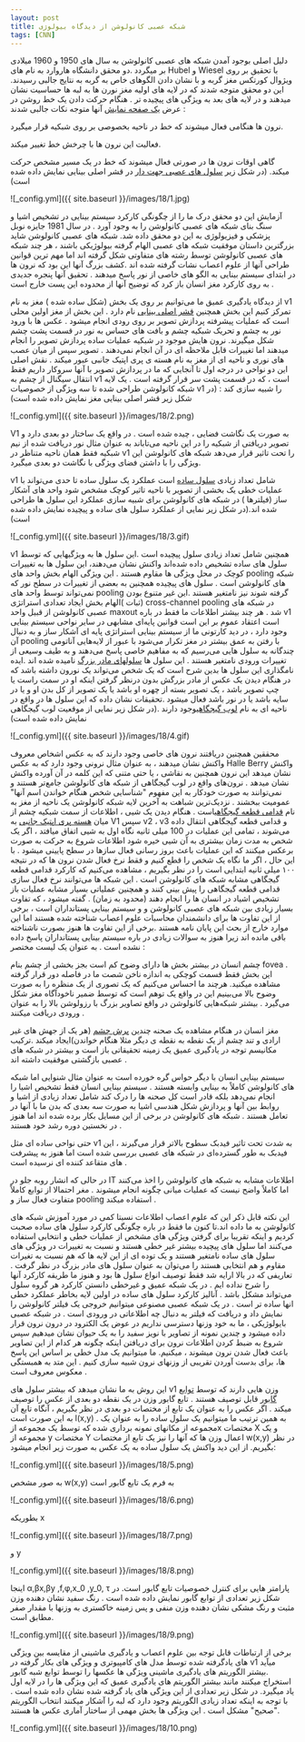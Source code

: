 ```yaml
---
layout: post
title: شبکه عصبی کانولوشن از دیدگاه بیولوژی
tags: [CNN]
---
```

دلیل اصلی بوجود آمدن شبکه های عصبی کانولوشن به سال های 1950 و 1960 میلادی بر میگردد .دو محقق دانشگاه هاروارد به نام های Hubel  و Wiesel با تحقیق بر روی ویژوال کورتکس مغز گربه و با نشان دادن الگوهای خاص به گربه به نتایج جالبی رسیدند. این دو محقق متوجه شدند که در لایه های اولیه مغز نورن ها به لبه ها حساسیت نشان میدهند و در لایه های بعد به ویژگی های پیچیده تر . هنگام حرکت دادن یک خط روشن در عرض [یک صفحه نمایش](https://www.youtube.com/watch?v=8VdFf3egwfg) آنها متوجه نکات جالبی شدند :  

نرون ها هنگامی فعال میشوند که خط در ناحیه بخصوصی بر روی شبکیه قرار میگیرد.
	
فعالیت این نرون ها با چرخش خط تغییر میکند.
	
گاهی اوقات نرون ها در صورتی فعال میشوند که خط در یک مسیر مشخص حرکت میکند. (در شکل زیر [سلول های عصبی جهت دار](https://en.wikipedia.org/wiki/Orientation_column) در قشر اصلی بینایی نمایش داده شده است)
	
![_config.yml]({{ site.baseurl }}/images/18/1.jpg)

آزمایش این دو محقق درک ما را از چگونگی کارکرد سیستم بینایی در تشخیص اشیا و سنگ بنای شبکه های عصبی کانولوشن را به وجود آورد . در سال 1981 جایزه نوبل پزشکی و فیزیولوژی به این دو محقق داده شد.
شبکه های عصبی کانولوشن شاید بزرگترین داستان موفقیت شبکه های عصبی الهام گرفته  بیولوژیکی باشند ، هر چند شبکه های عصبی کانولوشن توسط رشته های متفاوتی شکل گرفته اند اما مهم ترین قوانین طراحی آنها از علوم اعصاب نشات گرفته شده اند .کشف بزرگ آنها این بود که نرون ها در ابتدای سیستم بینایی به الگو های خاصی از نور پاسخ میدهند . تحقیق آنها پنجره جدیدی به روی کارکرد مغز انسان باز کرد که توضیح آنها از محدوده این پست خارج است  . 

از دیدگاه یادگیری عمیق ما می‌توانیم بر روی یک بخش (شکل ساده شده ) مغز به نام v1 تمرکز کنیم این بخش همچنین [قشر اصلی بینایی](https://en.wikipedia.org/wiki/Visual_cortex#Primary_visual_cortex_.28V1.29) نام دارد . این بخش از مغز اولین محلی است که عملیات پیشرفته پردازش تصویر بر روی رودی انجام میشود . عکس ها با ورود  نور به چشم و تحریک  شبکیه چشم و بافت های حساس به نور در قسمت پشت چشم شکل میگیرند.
 نرون هایش موجود در شبکیه عملیات ساده پردازش تصویر را انجام میدهند اما تغییرات قابل ملاحظه ای در آن انجام نمی‌دهند . تصویر سپس از میان عصب های نوری و ناحیه ای از مغز به نام هسته ی پری اپتیک جانبی عبور میکند . نقش اصلی این دو نواحی در درجه اول تا آنجایی که ما در پردازش تصویر با آنها سروکار داریم فقط انتقال سیگنال از چشم به v1 است ، که در قسمت پشت سر قرار گرفته است . یک لایه شبکه کانولوشن طراحی شده تا سه ویژگی از خصوصیات v1 را شبیه سازی کند : (در شکل زیر قشر اصلی بینایی مغز نمایش داده شده است)
 
![_config.yml]({{ site.baseurl }}/images/18/2.png)

V1  به صورت یک نگاشت فضایی ، چیده شده است . در واقع یک ساختار دو بعدی دارد و تصویر دریافتی از شبکیه را در این ناحیه می‌تاباند به عنوان مثال نور دریافت شده از نیم شبکیه فقط همان ناحیه متناظر در v1  را تحت تاثیر قرار می‌دهد شبکه های کانولوشن این ویژگی را با داشتن فضای ویژگی با نگاشت دو بعدی میگیرد.

v1  شامل تعداد زیادی [سلول ساده](https://en.wikipedia.org/wiki/Simple_cell) است عملکرد  یک سلول ساده تا حدی می‌تواند با عملیات خطی یک بخشی از تصویر با ناحیه تاثیر کوچک مشخص شود واحد های آشکار ساز (فیلترها ) در شبکه های کانولوشن برای شبیه سازی عملکرد این سلول ها طراحی شده اند.(در شکل زیر نمایی از عملکرد سلول های ساده و پیچیده نمایش داده شده است)

![_config.yml]({{ site.baseurl }}/images/18/3.gif)


v1  همچنین شامل تعداد زیادی سلول پیچیده است .این سلول ها به ویژگیهایی که توسط سلول های ساده تشخیص داده شده‌اند واکنش نشان می‌دهند، این سلول ها به تغییرات کوچک در محل ویژگی ها مقاوم هستند . این ویژگی الهام بخش واحد های pooling شبکه های کانولوشن  است . سلول های پیچیده همچنین به بعضی از تغییرات در سطح نور  که نمی‌تواند توسط واحد های pooling گرفته شوند نیز نامتغیر هستند .این غیر متنوع بودن (ثبات )الهام بخش ایجاد تعدادی استراتژی cross-channel pooling در شبکه های عصبی کانولوشن از قبیل واحد maxout  شد .
هر چند بیشتر اطلاعات ما فقط در باره v1 است اعتقاد عموم بر این است قوانین  پایه‌ای مشابهی در سایر نواحی سیستم بینایی وجود دارد ، در دید کارتونی ما از سیستم بینایی استراتژی پایه ای آشکار ساز و به دنبال آن pooling با رفتن به عمق بیشتر در مغز تکرار می‌شود با عبور از لایه‌هایی آناتومی چندگانه  به سلول هایی می‌رسیم که به مفاهیم خاصی پاسخ می‌دهند و به طیف  وسیعی از تغییرات ورودی نامتغیر هستند . این سلول ها [سلولهای مادر بزرگ](https://en.wikipedia.org/wiki/Grandmother_cell) نامیده شده اند .ایده نامگذاری این سلول ها بدین شرح است که یک شخص می‌تواند یک نورون داشته باشد که در هنگام دیدن یک عکس از مادر بزرگش بدون درنظر گرفتن اینکه او در سمت راست یا چپ تصویر باشد ، یک تصویر بسته از چهره او باشد یا یک تصویر از کل بدن او و یا در سایه باشد یا در نور باشد فعال میشود .تحقیقات نشان داده که این سلول ها در واقع در ناحیه ای به نام [لوب گیجگاهی](https://en.wikipedia.org/wiki/Temporal_lobe)وجود دارند .(در شکل زیر نمایی از موقعیت لوب گیجگاهی نمایش داده شده است)

![_config.yml]({{ site.baseurl }}/images/18/4.gif)

محققین همچنین دریافتند نرون های خاصی وجود دارند که به عکس اشخاص معروف واکنش نشان میدهند ، به عنوان مثال نرونی وجود دارد که به عکس Halle Berry واکنش نشان میدهد این نرون همچنین به نقاشی ، یا حتی متنی که این کلمه در آن آورده واکنش نشان میدهد .
نرون‌های واقع در لوب  گیجگاهی از شبکه های کانولوشن جامع‌تر هستند و نمی‌توانند به صورت خودکار به این مفهوم "شناسایی شخص هنگام خواندن اسم آنها" عمومیت  ببخشند . نزدیک‌ترین شباهت به آخرین لایه شبکه کانولوشن یک ناحیه از مغز به نام [قدامی قطعه گیجگاهی](http://www.scholarpedia.org/article/Inferior_temporal_cortex)است . هنگام دیدن یک شیی ، اطلاعات از سمت شبکیه چشم از میان [هسته پری اپتیک جانبی](https://en.wikipedia.org/wiki/Lateral_geniculate_nucleus) به V1 سپس v2 ، v3 و قدامی قطعه گیجگاهی انتقال داده می‌شوند ، تمامی این عملیات در 100 میلی ثانیه نگاه اول به شیی اتفاق میافتد ، اگر یک شخص به مدت زمان بیشتری به آن شیی خیره شود اطلاعات شروع به حرکت به صورت برعکس میکنند که این عملیات باعث بروز رسانی فعال سازها در سطح پایینی میشود .
با این حال ، اگر ما نگاه یک شخص را قطع کنیم و فقط نرخ فعال شدن نرون ها که در نتیجه ۱۰۰ میلی ثانیه ابتدایی است را در نظر بگیریم ، مشاهده می‌کنیم که کارکرد قدامی قطعه گیجگاهی مشابه شبکه های کانولوشن است . این شبکه ها می‌توانند نرخ فعال سازی  قدامی قطعه گیجگاهی را پیش بینی کنند و همچنین عملیاتی بسیار مشابه عملیات باز تشخیص اشیاد در انسان ها را انجام دهند (محدود به زمان) .
گفته میشود ، که تفاوت بسیار زیادی بین شبکه های عصبی کانولوشن و و سیستم بینایی پستانداران است ، برخی از این تفاوت ها برای دانشمندان محاسبات علوم اعصاب شناخته شده هستند اما این موارد خارج از بحث این پایان نامه هستند .برخی از این تفاوت ها هنوز بصورت ناشناخته باقی مانده اند زیرا هنوز به سوالات زیادی در باره سیستم بینایی پستانداران پاسخ داده نشده است .
به عنوان یک لیست مختصر :

چشم انسان در بیشتر بخش ها دارای وضوح کم است بجز بخشی از چشم بنام fovea . این بخش فقط قسمت کوچکی به اندازه ناخن شصت ما در فاصله دور قرار گرفته مشاهده میکنید. هرچند ما احساس می‌کنیم که یک تصوری از یک منظره را به صورت وضوح بالا می‌بینیم این در واقع یک توهم است که توسط ضمیر ناخودآگاه مغز شکل می‌گیرد . بیشتر شبکه‌هایی کانولوشن در واقع تصاویر بزرگ با رزولوشن بالا را به عنوان ورودی دریافت میکنند .

مغز انسان در هنگام مشاهده یک صحنه چندین [پرش چشم](https://en.wikipedia.org/wiki/Saccade) (هر یک از جهش های غیر ارادی و تند چشم از یک نقطه به نقطه ی دیگر مثلا هنگام خواندن)ایجاد میکند .ترکیب مکانیسم توجه  در یادگیری عمیق یک زمینه تحقیقاتی باز است و بیشتر در شبکه های عصبی بازگشتی موفقیت داشته اند .

سیستم بینایی انسان با دیگر حواس گره خورده است به عنوان مثال شنوایی اما شبکه های کانولوشن کاملاً به بینایی وابسته هستند . سیستم بینایی انسان فقط تشخیص اشیا را انجام نمی‌دهد بلکه قادر است کل صحنه ها را درک کند شامل تعداد زیادی از اشیا و روابط بین آنها و پردازش شکل هندسی اشیا به صورت سه بعدی که بدن ما با آنها در تعامل هستند . شبکه های کانولوشن در برخی از این مسایل بکار برده شده اند اما هنوز در نخستین دوره رشد خود هستند . 

حتی نواحی ساده ای مثل v1 به شدت تحت تاثیر فیدبک سطوح بالاتر قرار می‌گیرند ، این فیدبک به طور گسترده‌ای در شبکه های عصبی بررسی شده است اما هنوز به پیشرفت های متقاعد کننده ای نرسیده است . 

در حالی که انشار روبه جلو در IT اطلاعات مشابه به شبکه های کانولوشن را اخذ می‌کنند اما کاملاً واضح نیست که عملیات میانی چگونه انجام میشوند . مغر احتمالا از توابع کاملاً متفاوت فعال ساز و pooling استفاده میکند .

این نکته قابل ذکر این که علوم اعصاب اطلاعات نسبتا کمی در مورد آموزش شبکه های کانولوشن به ما داده اند.تا کنون ما فقط در باره چگونگی کارکرد سلول های ساده صحبت کردیم و اینکه تقریبا  برای گرفتن ویژگی های  مشخص از عملیات خطی  و انتخابی استفاده می‌کنند اما سلول های پیچیده بیشتر غیر خطی هستند  و نسبت به تغییرات در ویژگی های سلول های ساده نامتغیر هستند و یک توده ای از این لایه ها که هم نسبت به تغیرات مقاوم و هم انتخابی هستند را می‌توان به عنوان سلول های مادر بزرگ در نظر گرفت .
تعاریفی که در بالا ارایه شد فقط توصیف انواع سلول ها بود و هنوز ما طریقه کارکرد آنها را شرح نداده ایم . در یک شبکه عمیق و غیرخطی دانستن کارکرد هر گروه سلول می‌تواند مشکل باشد . آنالیز کارکرد سلول های ساده در اولین لایه بخاطر عملکرد  خطی انها ساده تر است . در یک شبکه عصبی مصنوعی میتوانیم خروجی یک فیلتر کانولوشن  را نمایش داد و دریافت که فیلتر به دنبال چه اطلاعاتی در ورودی است  . در شبکه عصبی بایولوژیکی ، ما به خود وزنها دسترسی نداریم در عوض  یک الکترود در درون نرون قرار داده میشود و چندین نمونه از تصاویر با نویز سفید را به یک حیوان نشان میدهیم سپس شروع به ضبط کردن اطلاعات نرون  برای دریافتن اینکه چگونه  هر کدام از این تصاویر باعث فعال شدن نرون میشوند ، میکنیم.
ما میتوانیم یک مدل خطی بر اساس این پاسخ ها، برای بدست آوردن تقریبی از وزنهای نرون شبیه سازی  کنیم . این متد به همبستگی معکوس معروف است  .

این روش به ما نشان میدهد که بیشتر سلول های v1  وزن هایی دارند که توسط [توابع گابور](https://en.wikipedia.org/wiki/Gabor_filter) قابل توصیف هستند . تابع گابور وزن  در یک نقطه دو بعدی از عکس را توصیف میکند . اگر عکس را به عنوان یک تابع از مختصات دو بعدی در نظر بگیریم ، آنگاه تابع آن به این صورت است l(x,y)  . به همین ترتیب ما میتوانیم یک سلول ساده را به عنوان یک مجموعه از مکانهای نمونه برداری شده که توسط یک مجموعه ازx مختصات X  و یک مجموعه از y مختصات Y اعمال وزن ها که آنها را نیز یک تابع از مختصات w(x,y) در نظر بگیریم. از این دید واکنش یک سلول ساده به یک عکس به صورت زیر انجام میشود:

![_config.yml]({{ site.baseurl }}/images/18/5.png)

به صور مشخص w(x,y) به فرم یک تابع گابور است 

![_config.yml]({{ site.baseurl }}/images/18/6.png)

بطوریکه x

![_config.yml]({{ site.baseurl }}/images/18/7.png)

و y

![_config.yml]({{ site.baseurl }}/images/18/8.png)

اینجا α,βx,βy ,f,φ,x_0  ,y_0, τ  پارامتر هایی برای کنترل خصوصیات تابع گابور است. در شکل زیر تعدادی از توابع گابور نمایش داده شده است . رنگ سفید نشان دهنده وزن مثبت و رنگ مشکی نشان دهنده وزن منفی و پس زمینه خاکستری به وزنها با مقدار صفر مطابق است. 

![_config.yml]({{ site.baseurl }}/images/18/9.png)

برخی از ارتباطات قابل توجه بین علوم اعصاب و یادگیری ماشینی از مقایسه بین ویژگی های یادگرفته شده توسط مدل های کامپیوتری و ویژگی های بکار گرفته در v1  میآید .بیشتر الگوریتم های یادگیری ماشینی ویژگی ها عکسها را توسط توابع شبه گابور استخراج میکنند مانند بیشتر الگوریتم های یادگیری عمیق که این ویژگی ها را در لایه اول یاد میگیرد. 
در شکل زیر تعدادی از این ویژگی های یاد گرفته شده نشان داده شده است . با توجه به اینکه تعداد زیادی الگوریتم وجود دارد که لبه را آشکار میکنند انتخاب الگوریتم "صحیح" مشکل است . این ویژگی ها بخش مهمی از ساختار آماری عکس ها هستند.

![_config.yml]({{ site.baseurl }}/images/18/10.png)
